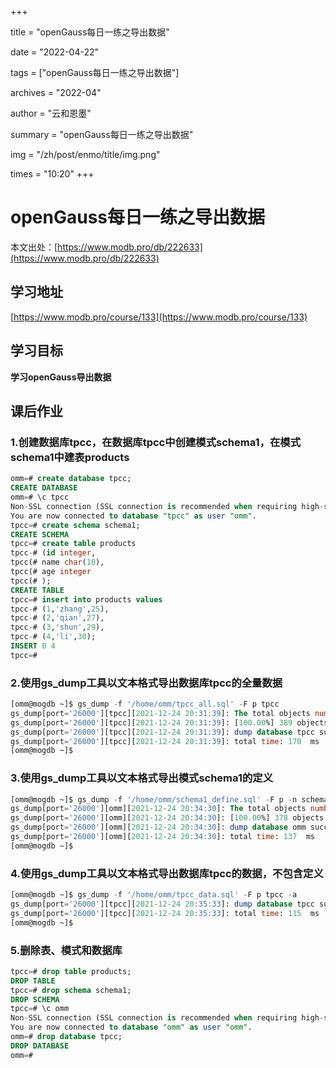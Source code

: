 +++

title = "openGauss每日一练之导出数据" 

date = "2022-04-22" 

tags = ["openGauss每日一练之导出数据"] 

archives = "2022-04" 

author = "云和恩墨" 

summary = "openGauss每日一练之导出数据"

img = "/zh/post/enmo/title/img.png" 

times = "10:20"
+++

# openGauss每日一练之导出数据

本文出处：[https://www.modb.pro/db/222633](https://www.modb.pro/db/222633)

## 学习地址

[https://www.modb.pro/course/133](https://www.modb.pro/course/133)

## 学习目标

**学习openGauss导出数据**

## 课后作业

### **1.创建数据库tpcc，在数据库tpcc中创建模式schema1，在模式schema1中建表products**

```sql
omm=# create database tpcc;
CREATE DATABASE
omm=# \c tpcc
Non-SSL connection (SSL connection is recommended when requiring high-security)
You are now connected to database "tpcc" as user "omm".
tpcc=# create schema schema1;
CREATE SCHEMA
tpcc=# create table products
tpcc-# (id integer,
tpcc(# name char(10),
tpcc(# age integer
tpcc(# );
CREATE TABLE
tpcc=# insert into products values
tpcc-# (1,'zhang',25),
tpcc-# (2,'qian',27),
tpcc-# (3,'shun',29),
tpcc-# (4,'li',30);
INSERT 0 4
tpcc=#

```

### **2.使用gs_dump工具以文本格式导出数据库tpcc的全量数据**

```sql
[omm@mogdb ~]$ gs_dump -f '/home/omm/tpcc_all.sql' -F p tpcc
gs_dump[port='26000'][tpcc][2021-12-24 20:31:39]: The total objects number is 389.
gs_dump[port='26000'][tpcc][2021-12-24 20:31:39]: [100.00%] 389 objects have been dumped.
gs_dump[port='26000'][tpcc][2021-12-24 20:31:39]: dump database tpcc successfully
gs_dump[port='26000'][tpcc][2021-12-24 20:31:39]: total time: 170  ms
[omm@mogdb ~]$ 

```

### **3.使用gs_dump工具以文本格式导出模式schema1的定义**

```sql
[omm@mogdb ~]$ gs_dump -f '/home/omm/schema1_define.sql' -F p -n schema1 -s
gs_dump[port='26000'][omm][2021-12-24 20:34:30]: The total objects number is 378.
gs_dump[port='26000'][omm][2021-12-24 20:34:30]: [100.00%] 378 objects have been dumped.
gs_dump[port='26000'][omm][2021-12-24 20:34:30]: dump database omm successfully
gs_dump[port='26000'][omm][2021-12-24 20:34:30]: total time: 137  ms
[omm@mogdb ~]$ 

```

### **4.使用gs_dump工具以文本格式导出数据库tpcc的数据，不包含定义**

```sql
[omm@mogdb ~]$ gs_dump -f '/home/omm/tpcc_data.sql' -F p tpcc -a
gs_dump[port='26000'][tpcc][2021-12-24 20:35:33]: dump database tpcc successfully
gs_dump[port='26000'][tpcc][2021-12-24 20:35:33]: total time: 115  ms
[omm@mogdb ~]$ 

```

### **5.删除表、模式和数据库**

```sql
tpcc=# drop table products;
DROP TABLE
tpcc=# drop schema schema1;
DROP SCHEMA
tpcc=# \c omm
Non-SSL connection (SSL connection is recommended when requiring high-security)
You are now connected to database "omm" as user "omm".
omm=# drop database tpcc;
DROP DATABASE
omm=# 

```
